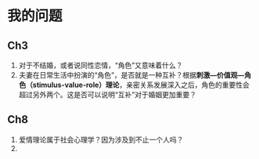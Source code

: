 # 我的问题

## Ch3

1. 对于不结婚，或者说同性恋情，“角色”又意味着什么？
2. 夫妻在日常生活中扮演的“角色”，是否就是一种互补？根据**刺激—价值观—角色（stimulus-value-role）理论**，亲密关系发展深入之后，角色的重要性会超过另外两个。这是否可以说明“互补”对于婚姻更加重要？

## Ch8

1. 爱情理论属于社会心理学？因为涉及到不止一个人吗？
2. 